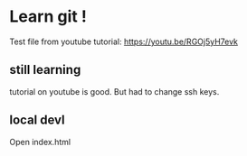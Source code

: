 # Learn git !

Test file from youtube tutorial:
https://youtu.be/RGOj5yH7evk


## still learning

tutorial on youtube is good. But had to change ssh keys.

## local devl

Open index.html

